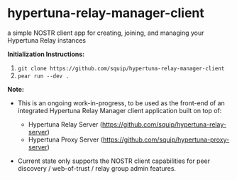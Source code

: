 # hypertuna-relay-manager-client
a simple NOSTR client app for creating, joining, and managing your Hypertuna Relay instances

**Initialization Instructions:**
1. `git clone https://github.com/squip/hypertuna-relay-manager-client`
2. `pear run --dev .` 

**Note:**

- This is an ongoing work-in-progress, to be used as the front-end of an integrated Hypertuna Relay Manager client application built on top of:
    - Hypertuna Relay Server (https://github.com/squip/hypertuna-relay-server)
    - Hypertuna Proxy Server (https://github.com/squip/hypertuna-proxy-server)
  
- Current state only supports the NOSTR client capabilities for peer discovery / web-of-trust / relay group admin features. 
